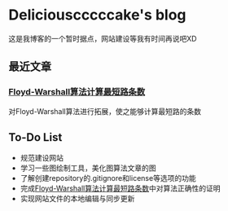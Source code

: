 # Deliciouscccccake's blog

这是我博客的一个暂时据点，网站建设等我有时间再说吧XD

## 最近文章

### [Floyd-Warshall算法计算最短路条数](.\《数据结构》内容补充\FloydShortestPathCount.html)

对Floyd-Warshall算法进行拓展，使之能够计算最短路的条数

## To-Do List

* 规范建设网站
* 学习一些图绘制工具，美化图算法文章的图
* 了解创建repository的.gitignore和license等选项的功能
* 完成[Floyd-Warshall算法计算最短路条数](.\《数据结构》内容补充\FloydShortestPathCount.html)中对算法正确性的证明
* 实现网站文件的本地编辑与同步更新
